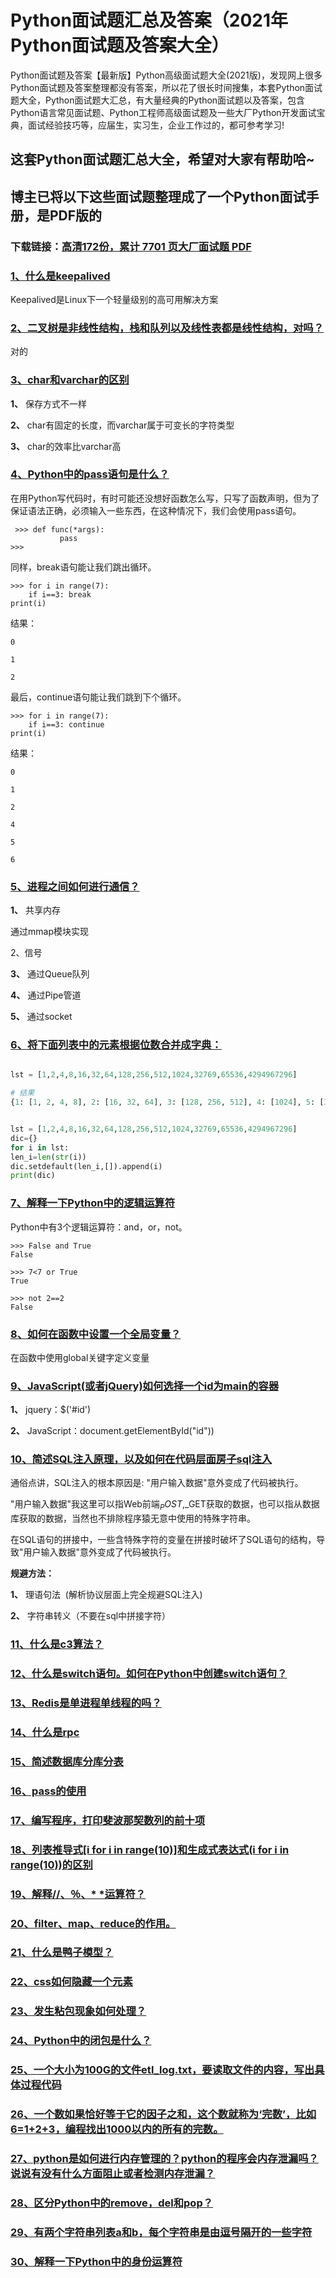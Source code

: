 # Python面试题汇总及答案（2021年Python面试题及答案大全）

Python面试题及答案【最新版】Python高级面试题大全(2021版)，发现网上很多Python面试题及答案整理都没有答案，所以花了很长时间搜集，本套Python面试题大全，Python面试题大汇总，有大量经典的Python面试题以及答案，包含Python语言常见面试题、Python工程师高级面试题及一些大厂Python开发面试宝典，面试经验技巧等，应届生，实习生，企业工作过的，都可参考学习!

## 这套Python面试题汇总大全，希望对大家有帮助哈~ 

## 博主已将以下这些面试题整理成了一个Python面试手册，是PDF版的

### 下载链接：[高清172份，累计 7701 页大厂面试题  PDF](https://github.com/javatechnorth/javanorth-itbooks/blob/master/docs/index.md)


### [1、什么是keepalived](https://gitee.com/souyunku/NewDevBooks/blob/master/docs/Python/Python面试题汇总及答案（2021年Python面试题及答案大全）.md#1什么是keepalived)  


Keepalived是Linux下一个轻量级别的高可用解决方案


### [2、二叉树是非线性结构，栈和队列以及线性表都是线性结构，对吗？](https://gitee.com/souyunku/NewDevBooks/blob/master/docs/Python/Python面试题汇总及答案（2021年Python面试题及答案大全）.md#2二叉树是非线性结构栈和队列以及线性表都是线性结构对吗)  


对的


### [3、char和varchar的区别](https://gitee.com/souyunku/NewDevBooks/blob/master/docs/Python/Python面试题汇总及答案（2021年Python面试题及答案大全）.md#3char和varchar的区别)  


**1、** 保存方式不一样

**2、** char有固定的长度，而varchar属于可变长的字符类型

**3、** char的效率比varchar高


### [4、Python中的pass语句是什么？](https://gitee.com/souyunku/NewDevBooks/blob/master/docs/Python/Python面试题汇总及答案（2021年Python面试题及答案大全）.md#4python中的pass语句是什么)  


在用Python写代码时，有时可能还没想好函数怎么写，只写了函数声明，但为了保证语法正确，必须输入一些东西，在这种情况下，我们会使用pass语句。

```
 >>> def func(*args):
           pass 
>>>
```

同样，break语句能让我们跳出循环。

```
>>> for i in range(7):
    if i==3: break
print(i)
```

结果：

```
0
 
1
 
2
```

最后，continue语句能让我们跳到下个循环。

```
>>> for i in range(7):
    if i==3: continue
print(i)
```

结果：

```
0
 
1
 
2
 
4
 
5
 
6
```


### [5、进程之间如何进行通信？](https://gitee.com/souyunku/NewDevBooks/blob/master/docs/Python/Python面试题汇总及答案（2021年Python面试题及答案大全）.md#5进程之间如何进行通信)  


**1、** 共享内存

通过mmap模块实现

2、信号

**3、** 通过Queue队列

**4、** 通过Pipe管道

**5、** 通过socket


### [6、将下面列表中的元素根据位数合并成字典：](https://gitee.com/souyunku/NewDevBooks/blob/master/docs/Python/Python面试题汇总及答案（2021年Python面试题及答案大全）.md#6将下面列表中的元素根据位数合并成字典：)  


```python

lst = [1,2,4,8,16,32,64,128,256,512,1024,32769,65536,4294967296]

# 结果
{1: [1, 2, 4, 8], 2: [16, 32, 64], 3: [128, 256, 512], 4: [1024], 5: [32769, 65536], 10: [4294967296]}
```

```python

lst = [1,2,4,8,16,32,64,128,256,512,1024,32769,65536,4294967296]
dic={}
for i in lst:
len_i=len(str(i))
dic.setdefault(len_i,[]).append(i)
print(dic)
```


### [7、解释一下Python中的逻辑运算符](https://gitee.com/souyunku/NewDevBooks/blob/master/docs/Python/Python面试题汇总及答案（2021年Python面试题及答案大全）.md#7解释一下python中的逻辑运算符)  


Python中有3个逻辑运算符：and，or，not。

```
>>> False and True
False
 
>>> 7<7 or True
True
 
>>> not 2==2
False
```


### [8、如何在函数中设置一个全局变量？](https://gitee.com/souyunku/NewDevBooks/blob/master/docs/Python/Python面试题汇总及答案（2021年Python面试题及答案大全）.md#8如何在函数中设置一个全局变量)  


在函数中使用global关键字定义变量


### [9、JavaScript(或者jQuery)如何选择一个id为main的容器](https://gitee.com/souyunku/NewDevBooks/blob/master/docs/Python/Python面试题汇总及答案（2021年Python面试题及答案大全）.md#9javascript或者jquery如何选择一个id为main的容器)  


**1、** jquery：$('#id')

**2、** JavaScript：document.getElementById("id"))


### [10、简述SQL注入原理，以及如何在代码层面房子sql注入](https://gitee.com/souyunku/NewDevBooks/blob/master/docs/Python/Python面试题汇总及答案（2021年Python面试题及答案大全）.md#10简述sql注入原理以及如何在代码层面房子sql注入)  


通俗点讲，SQL注入的根本原因是: "用户输入数据"意外变成了代码被执行。

"用户输入数据"我这里可以指Web前端$_POST,$_GET获取的数据，也可以指从数据库获取的数据，当然也不排除程序猿无意中使用的特殊字符串。

在SQL语句的拼接中，一些含特殊字符的变量在拼接时破坏了SQL语句的结构，导致"用户输入数据"意外变成了代码被执行。

**规避方法：**

**1、** 理语句法  (解析协议层面上完全规避SQL注入)

**2、** 字符串转义（不要在sql中拼接字符）


### [11、什么是c3算法？](https://gitee.com/souyunku/NewDevBooks/blob/master/docs/Python/Python面试题汇总及答案（2021年Python面试题及答案大全）.md#11什么是c3算法)  

### [12、什么是switch语句。如何在Python中创建switch语句？](https://gitee.com/souyunku/NewDevBooks/blob/master/docs/Python/Python面试题汇总及答案（2021年Python面试题及答案大全）.md#12什么是switch语句。如何在python中创建switch语句)  

### [13、Redis是单进程单线程的吗？](https://gitee.com/souyunku/NewDevBooks/blob/master/docs/Python/Python面试题汇总及答案（2021年Python面试题及答案大全）.md#13redis是单进程单线程的吗)  

### [14、什么是rpc](https://gitee.com/souyunku/NewDevBooks/blob/master/docs/Python/Python面试题汇总及答案（2021年Python面试题及答案大全）.md#14什么是rpc)  

### [15、简述数据库分库分表](https://gitee.com/souyunku/NewDevBooks/blob/master/docs/Python/Python面试题汇总及答案（2021年Python面试题及答案大全）.md#15简述数据库分库分表)  

### [16、pass的使用](https://gitee.com/souyunku/NewDevBooks/blob/master/docs/Python/Python面试题汇总及答案（2021年Python面试题及答案大全）.md#16pass的使用)  

### [17、编写程序，打印斐波那契数列的前十项](https://gitee.com/souyunku/NewDevBooks/blob/master/docs/Python/Python面试题汇总及答案（2021年Python面试题及答案大全）.md#17编写程序打印斐波那契数列的前十项)  

### [18、列表推导式[i for i in range(10)]和生成式表达式(i for i in range(10))的区别](https://gitee.com/souyunku/NewDevBooks/blob/master/docs/Python/Python面试题汇总及答案（2021年Python面试题及答案大全）.md#18列表推导式[i-for-i-in-range10]和生成式表达式i-for-i-in-range10的区别)  

### [19、解释//、％、* *运算符？](https://gitee.com/souyunku/NewDevBooks/blob/master/docs/Python/Python面试题汇总及答案（2021年Python面试题及答案大全）.md#19解释//％*-*运算符)  

### [20、filter、map、reduce的作用。](https://gitee.com/souyunku/NewDevBooks/blob/master/docs/Python/Python面试题汇总及答案（2021年Python面试题及答案大全）.md#20filtermapreduce的作用。)  

### [21、什么是鸭子模型？](https://gitee.com/souyunku/NewDevBooks/blob/master/docs/Python/Python面试题汇总及答案（2021年Python面试题及答案大全）.md#21什么是鸭子模型)  

### [22、css如何隐藏一个元素](https://gitee.com/souyunku/NewDevBooks/blob/master/docs/Python/Python面试题汇总及答案（2021年Python面试题及答案大全）.md#22css如何隐藏一个元素)  

### [23、发生粘包现象如何处理？](https://gitee.com/souyunku/NewDevBooks/blob/master/docs/Python/Python面试题汇总及答案（2021年Python面试题及答案大全）.md#23发生粘包现象如何处理)  

### [24、Python中的闭包是什么？](https://gitee.com/souyunku/NewDevBooks/blob/master/docs/Python/Python面试题汇总及答案（2021年Python面试题及答案大全）.md#24python中的闭包是什么)  

### [25、一个大小为100G的文件etl_log.txt，要读取文件的内容，写出具体过程代码](https://gitee.com/souyunku/NewDevBooks/blob/master/docs/Python/Python面试题汇总及答案（2021年Python面试题及答案大全）.md#25一个大小为100g的文件etl_logtxt要读取文件的内容写出具体过程代码)  

### [26、一个数如果恰好等于它的因子之和，这个数就称为‘完数’，比如6=1+2+3，编程找出1000以内的所有的完数。](https://gitee.com/souyunku/NewDevBooks/blob/master/docs/Python/Python面试题汇总及答案（2021年Python面试题及答案大全）.md#26一个数如果恰好等于它的因子之和这个数就称为‘完数’比如6=1+2+3编程找出1000以内的所有的完数。)  

### [27、python是如何进行内存管理的？python的程序会内存泄漏吗？说说有没有什么方面阻止或者检测内存泄漏？](https://gitee.com/souyunku/NewDevBooks/blob/master/docs/Python/Python面试题汇总及答案（2021年Python面试题及答案大全）.md#27python是如何进行内存管理的python的程序会内存泄漏吗说说有没有什么方面阻止或者检测内存泄漏)  

### [28、区分Python中的remove，del和pop？](https://gitee.com/souyunku/NewDevBooks/blob/master/docs/Python/Python面试题汇总及答案（2021年Python面试题及答案大全）.md#28区分python中的removedel和pop)  

### [29、有两个字符串列表a和b，每个字符串是由逗号隔开的一些字符](https://gitee.com/souyunku/NewDevBooks/blob/master/docs/Python/Python面试题汇总及答案（2021年Python面试题及答案大全）.md#29有两个字符串列表a和b每个字符串是由逗号隔开的一些字符)  

### [30、解释一下Python中的身份运算符](https://gitee.com/souyunku/NewDevBooks/blob/master/docs/Python/Python面试题汇总及答案（2021年Python面试题及答案大全）.md#30解释一下python中的身份运算符)  





